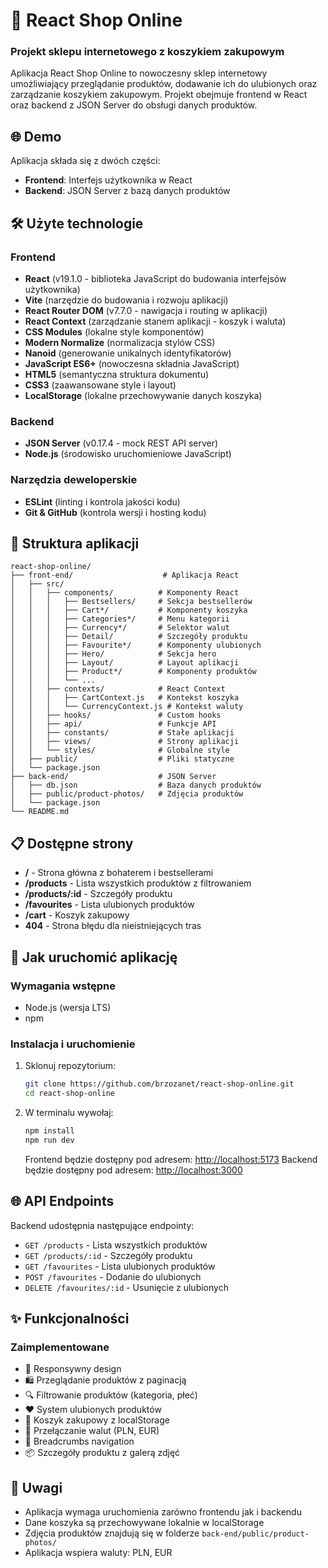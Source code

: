 # 🛒 React Shop Online

### Projekt sklepu internetowego z koszykiem zakupowym

Aplikacja React Shop Online to nowoczesny sklep internetowy umożliwiający przeglądanie produktów, dodawanie ich do ulubionych oraz zarządzanie koszykiem zakupowym. Projekt obejmuje frontend w React oraz backend z JSON Server do obsługi danych produktów.

## 🌐 Demo

Aplikacja składa się z dwóch części:

- **Frontend**: Interfejs użytkownika w React
- **Backend**: JSON Server z bazą danych produktów

## 🛠 Użyte technologie

### Frontend

- **React** (v19.1.0 - biblioteka JavaScript do budowania interfejsów użytkownika)
- **Vite** (narzędzie do budowania i rozwoju aplikacji)
- **React Router DOM** (v7.7.0 - nawigacja i routing w aplikacji)
- **React Context** (zarządzanie stanem aplikacji - koszyk i waluta)
- **CSS Modules** (lokalne style komponentów)
- **Modern Normalize** (normalizacja stylów CSS)
- **Nanoid** (generowanie unikalnych identyfikatorów)
- **JavaScript ES6+** (nowoczesna składnia JavaScript)
- **HTML5** (semantyczna struktura dokumentu)
- **CSS3** (zaawansowane style i layout)
- **LocalStorage** (lokalne przechowywanie danych koszyka)

### Backend

- **JSON Server** (v0.17.4 - mock REST API server)
- **Node.js** (środowisko uruchomieniowe JavaScript)

### Narzędzia deweloperskie

- **ESLint** (linting i kontrola jakości kodu)
- **Git & GitHub** (kontrola wersji i hosting kodu)

## 📂 Struktura aplikacji

```
react-shop-online/
├── front-end/                    # Aplikacja React
│   ├── src/
│   │   ├── components/          # Komponenty React
│   │   │   ├── Bestsellers/     # Sekcja bestsellerów
│   │   │   ├── Cart*/           # Komponenty koszyka
│   │   │   ├── Categories*/     # Menu kategorii
│   │   │   ├── Currency*/       # Selektor walut
│   │   │   ├── Detail/          # Szczegóły produktu
│   │   │   ├── Favourite*/      # Komponenty ulubionych
│   │   │   ├── Hero/            # Sekcja hero
│   │   │   ├── Layout/          # Layout aplikacji
│   │   │   ├── Product*/        # Komponenty produktów
│   │   │   └── ...
│   │   ├── contexts/            # React Context
│   │   │   ├── CartContext.js   # Kontekst koszyka
│   │   │   └── CurrencyContext.js # Kontekst waluty
│   │   ├── hooks/               # Custom hooks
│   │   ├── api/                 # Funkcje API
│   │   ├── constants/           # Stałe aplikacji
│   │   ├── views/               # Strony aplikacji
│   │   └── styles/              # Globalne style
│   ├── public/                  # Pliki statyczne
│   └── package.json
├── back-end/                    # JSON Server
│   ├── db.json                  # Baza danych produktów
│   ├── public/product-photos/   # Zdjęcia produktów
│   └── package.json
└── README.md
```

## 📋 Dostępne strony

- **/** - Strona główna z bohaterem i bestsellerami
- **/products** - Lista wszystkich produktów z filtrowaniem
- **/products/:id** - Szczegóły produktu
- **/favourites** - Lista ulubionych produktów
- **/cart** - Koszyk zakupowy
- **404** - Strona błędu dla nieistniejących tras

## 🚀 Jak uruchomić aplikację

### Wymagania wstępne

- Node.js (wersja LTS)
- npm

### Instalacja i uruchomienie

1. Sklonuj repozytorium:

   ```bash
   git clone https://github.com/brzozanet/react-shop-online.git
   cd react-shop-online
   ```

2. W terminalu wywołaj:

   ```bash
   npm install
   npm run dev
   ```

   Frontend będzie dostępny pod adresem: [http://localhost:5173](http://localhost:5173)
   Backend będzie dostępny pod adresem: [http://localhost:3000](http://localhost:3000)

## 🌐 API Endpoints

Backend udostępnia następujące endpointy:

- `GET /products` - Lista wszystkich produktów
- `GET /products/:id` - Szczegóły produktu
- `GET /favourites` - Lista ulubionych produktów
- `POST /favourites` - Dodanie do ulubionych
- `DELETE /favourites/:id` - Usunięcie z ulubionych

## ✨ Funkcjonalności

### Zaimplementowane

- 📱 Responsywny design
- 🛍️ Przeglądanie produktów z paginacją
- 🔍 Filtrowanie produktów (kategoria, płeć)
- ❤️ System ulubionych produktów
- 🛒 Koszyk zakupowy z localStorage
- 💱 Przełączanie walut (PLN, EUR)
- 🔄 Breadcrumbs navigation
- 📦 Szczegóły produktu z galerą zdjęć

## 📝 Uwagi

- Aplikacja wymaga uruchomienia zarówno frontendu jak i backendu
- Dane koszyka są przechowywane lokalnie w localStorage
- Zdjęcia produktów znajdują się w folderze `back-end/public/product-photos/`
- Aplikacja wspiera waluty: PLN, EUR
